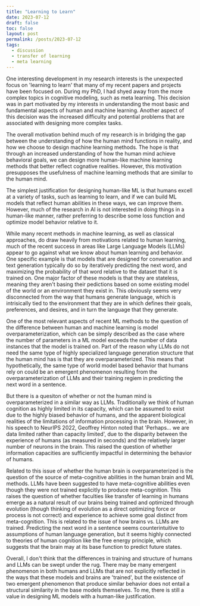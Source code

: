 ```yaml
---
title: "Learning to Learn"
date: 2023-07-12
draft: false
toc: false
layout: post
permalink: /posts/2023-07-12
tags:
  - discussion
  - transfer of learning
  - meta learning 
---
```


One interesting development in my research interests is the unexpected focus on 'learning to learn' that many of my recent papers and projects have been focused on. During my PhD, I had shyed away from the more complex topics in cognitive modeling, such as meta learning. This decision was in part motivated by my interests in understanding the most basic and fundamental aspects of human and machine learning. Another aspect of this decision was the increased difficulty and potential problems that are associated with designing more complex tasks. 

The overall motivation behind much of my research is in bridging the gap between the understanding of how the human mind functions in reality, and how we choose to design machine learning methods. The hope is that through an increased understanding of how the human mind achieve behavioral goals, we can design more human-like machine learning methods that better reflect cognative realities. However, this motivation presupposes the usefulness of machine learning methods that are similar to the human mind. 

The simplest justification for designing human-like ML is that humans excell at a variety of tasks, such as learning to learn, and if we can build ML models that reflect human abilities in these ways, we can improve them. However, much of the research in AI is not interested in doing things in a human-like manner, rather preferring to describe some loss function and optimize model behavior relative to it. 

While many recent methods in machine learning, as well as classical approaches, do draw heavily from motivations related to human learning, much of the recent success in areas like Large Language Models (LLMs) appear to go against what we know about human learning and behavior. One specific example is that models that are designed for conversation and text generation typically do so by iteratively predicting the next word, and maximizing the probability of that word relative to the dataset that it is trained on. One major factor of these models is that they are stateless, meaning they aren't basing their pedictions based on some existing model of the world or an environment they exist in. This obviously seems very disconnected from the way that humans generate language, which is intrisically tied to the environment that they are in which defines their goals, preferences, and desires, and in turn the language that they generate. 

One of the most relevant aspects of recent ML methods to the question of the difference between human and machine learning is model overparameterization, which can be simply described as the case where the number of parameters in a ML model exceeds the number of data instances that the model is trained on. Part of the reason why LLMs do not need the same type of highly specialized language generation structure that the human mind has is that they are overparameterized. This means that hypothetically, the same type of world model based behavior that humans rely on could be an emergent phenomenon resulting from the overparameterization of LLMs and their training regiem in predicting the next word in a sentence. 

But there is a quesiton of whether or not the human mind is overparameterized in a similar way as LLMs. Traditionally we think of human cognition as highly limited in its capacity, which can be assumed to exist due to the highly biased behavior of humans, and the apparent biological realities of the limitations of information processing in the brain. However, in his speech to NeurIPS 2022, Geoffrey Hinton noted that 'Perhaps... we are data limited rather than capacity limited', due to the disparity between the experience of humans (as measured in seconds) and the relatively larger number of neurons in the brain. This raised the question of whether information capacities are sufficiently impactful in determining the behavior of humans. 

Related to this issue of whether the human brain is overparameterized is the question of the source of meta-cognitive abilities in the human brain and ML methods. LLMs have been suggested to have meta-cognitive abilities even though they were not trained explicitly to produce meta-cognition. This raises the question of whether faculties like transfer of learning in humans emerge as a natural result of our brains being trained and optimized through evolution (though thinking of evolution as a direct optimizing force or process is not correct) and experience to achieve some goal distinct from meta-cognition. This is related to the issue of how brains vs. LLMs are trained. Predicting the next word in a sentence seems counterintuitive to assumptions of human language generation, but it seems highly connected to theories of human cognition like the free energy principle, which suggests that the brain may at its base function to predict future states.

Overall, I don't think that the differences in training and structure of humans and LLMs can be swept under the rug. There may be many emergent phenomenon in both humans and LLMs that are not explicitly reflected in the ways that these models and brains are 'trained', but the existence of two emergent phenomenon that produce similar behavior does not entail a structural similarity in the base models themselves. To me, there is still a value in designing ML models with a human-like justification. 

